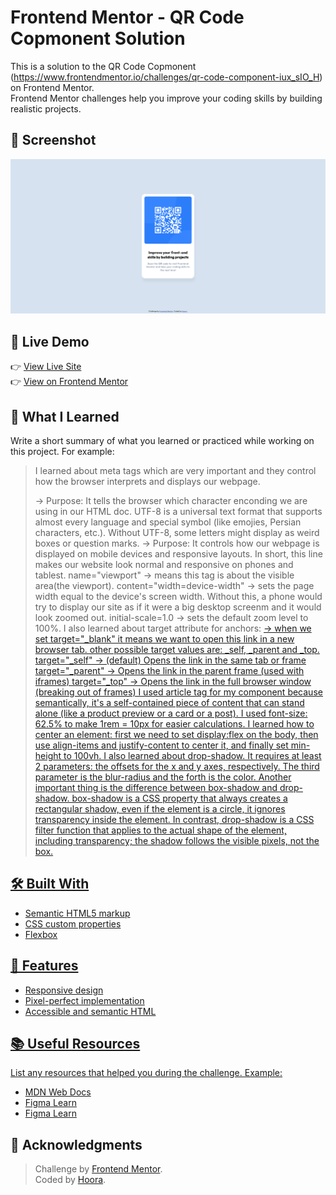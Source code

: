 # Frontend Mentor - QR Code Copmonent Solution

This is a solution to the QR Code Copmonent (https://www.frontendmentor.io/challenges/qr-code-component-iux_sIO_H) on Frontend Mentor.  
Frontend Mentor challenges help you improve your coding skills by building realistic projects.

## 📸 Screenshot

![Screenshot of the project](./images/screenshot.PNG)

## 🔗 Live Demo

👉 [View Live Site](https://your-live-site-url.netlify.app/)  
👉 [View on Frontend Mentor](https://www.frontendmentor.io/solutions/your-solution-link)

## 🧠 What I Learned

Write a short summary of what you learned or practiced while working on this project. For example:

> I learned about meta tags which are very important and they control how the browser interprets and displays our webpage.
>
> <meta charset="UTF-8"> -> Purpose: It tells the browser which character enconding we are using in our HTML doc.
> UTF-8 is a universal text format that supports almost every language and special symbol (like emojies, Persian characters, etc.). Without UTF-8, some letters might display as weird boxes or question marks.
> <meta name="viewport" content="width=device-width, initial-scale=1.0"> -> Purpose: It controls how our webpage is displayed on mobile devices and responsive layouts. In short, this line makes our website look normal and responsive on phones and tablest.
> name="viewport" -> means this tag is about the visible area(the viewport).
> content="width=device-width" -> sets the page width equal to the device's screen width. Without this, a phone would try to display our site as if it were a big desktop screenm and it would look zoomed out.
> initial-scale=1.0 -> sets the default zoom level to 100%.
> I also learned about target attribute for anchors:
> <a href="https://www.frontendmentor.io?ref=challenge" target="_blank"> -> when we set target="_blank" it means we want to open this link in a new browser tab. other possible target values are: _self, _parent and _top.
> target="_self" -> (default) Opens the link in the same tab or frame
> target="_parent" -> Opens the link in the parent frame (used with iframes)
> target="_top" -> Opens the link in the full browser window (breaking out of frames)
> I used article tag for my component because semantically, it's a self-contained piece of content that can stand alone (like a product preview or a card or a post).
> I used font-size: 62.5% to make 1rem = 10px for easier calculations.
> I learned how to center an element: first we need to set display:flex on the body, then use align-items and justify-content to center it, and finally set min-height to 100vh.
> I also learned about drop-shadow. It requires at least 2 parameters: the offsets for the x and y axes, respectively. The third parameter is the blur-radius and the forth is the color. 
> Another important thing is the difference between box-shadow and drop-shadow. box-shadow is a CSS property that always creates a rectangular shadow, even if the element is a circle, it ignores transparency inside the element. In contrast, drop-shadow is a CSS filter function that applies to the actual shape of the element, including transparency; the shadow follows the visible pixels, not the box.

## 🛠️ Built With

- Semantic HTML5 markup
- CSS custom properties
- Flexbox

## 🚀 Features

- Responsive design
- Pixel-perfect implementation
- Accessible and semantic HTML

## 📚 Useful Resources

List any resources that helped you during the challenge. Example:

- [MDN Web Docs](https://developer.mozilla.org/en-US/docs/Web/CSS/filter-function/drop-shadow)
- [Figma Learn](https://help.figma.com/hc/en-us/articles/15023124644247-Guide-to-Dev-Mode)
- [Figma Learn](https://help.figma.com/hc/en-us/articles/360041488473-Apply-effects-to-layers)

## 🙌 Acknowledgments

> Challenge by [Frontend Mentor](https://www.frontendmentor.io).  
> Coded by [Hoora](https://github.com/HooraFarhangi).
